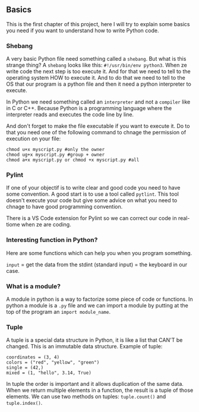 ## Basics

This is the first chapter of this project, here I will try to explain some basics you need if you want to understand how to write Python code. 

### Shebang
A very basic Python file need something called a `shebang`. But what is this strange thing?
A `shebang` looks like this: `#!/usr/bin/env python3`. When ze write code the next step is too execute it. And for that we need to tell to the operating system HOW to execute it. And to do that we need to tell to the OS that our program is a python file and then it need a python interpreter to execute. 

In Python we need something called an `interpreter` and not a `compiler` like in C or C++. Because Python is a programming language where the interpreter reads and executes the code line by line. 

And don't forget to make the file executable if you want to execute it. Do to that you need one of the following command to chnage the permission of execution on your file: 
```
chmod u+x myscript.py #only the owner
chmod ug+x myscript.py #group + owner
chmod a+x myscript.py or chmod +x myscript.py #all
```
### Pylint

If one of your objectif is to write clear and good code you need to have some convention. A good start is to use a tool called `pytlint`. This tool doesn't execute your code but give some advice on what you need to chnage to have good programming convention. 

There is a VS Code extension for Pylint so we can correct our code in real-tiome when ze are coding. 

### Interesting function in Python? 

Here are some functions which can help you when you program something. 

`input` = get the data from the stdint (standard input) = the keyboard in our case. 

### What is a module? 

A module in python is a way to factorize some piece of code or functions. In python a module is a `.py` file and we can import a module by putting at the top of the program an `import module_name`. 

### Tuple

A tuple is a special data structure in Python, it is like a list that CAN'T be changed. This is an immutable data structure. 
Example of tuple: 
```
coordinates = (3, 4)
colors = ("red", "yellow", "green")
single = (42,)
mixed = (1, "hello", 3.14, True)
```

In tuple the order is important and it allows duplication of the same data. 
When we return multiple elements in a function, the result is a tuple of those elements. 
We can use two methods on tuples: `tuple.count()` and `tuple.index()`. 

